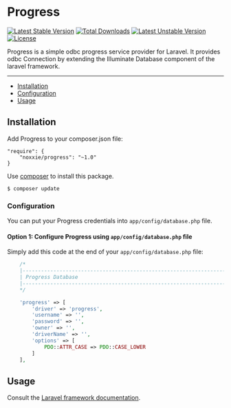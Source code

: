 # Progress
[![Latest Stable Version](https://poser.pugx.org/noxxie/progress/v/stable)](https://packagist.org/packages/noxxie/progress)
[![Total Downloads](https://poser.pugx.org/noxxie/progress/downloads)](https://packagist.org/packages/noxxie/progress)
[![Latest Unstable Version](https://poser.pugx.org/noxxie/progress/v/unstable)](https://packagist.org/packages/noxxie/progress)
[![License](https://poser.pugx.org/noxxie/progress/license)](https://packagist.org/packages/noxxie/progress)

Progress is a simple odbc progress service provider for Laravel. It provides odbc Connection by extending the Illuminate Database component of the laravel framework.

---

- [Installation](#installation)
- [Configuration](#configuration)
- [Usage](#usage)

## Installation
Add Progress to your composer.json file:
```
"require": {
    "noxxie/progress": "~1.0"
}
```
Use [composer](http://getcomposer.org) to install this package.
```
$ composer update
```

### Configuration
You can put your Progress credentials into ``app/config/database.php`` file.

#### Option 1: Configure Progress using ``app/config/database.php`` file
Simply add this code at the end of your ``app/config/database.php`` file:

```php
    /*
    |--------------------------------------------------------------------------
    | Progress Database
    |--------------------------------------------------------------------------
    */

    'progress' => [
        'driver' => 'progress',
        'username' => '',
        'password' => '',
        'owner' => '',
        'driverName' => '',
        'options' => [
            PDO::ATTR_CASE => PDO::CASE_LOWER
        ]
    ],

```

## Usage

Consult the [Laravel framework documentation](http://laravel.com/docs).